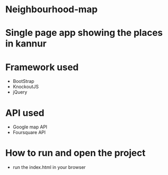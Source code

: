 # Neighbourhood-map
# Single page app showing the places in kannur


# Framework used
* BootStrap
* KnockoutJS
* jQuery

# API used
* Google map API
* Foursquare API


# How to run and open the project
* run the index.html in your browser
